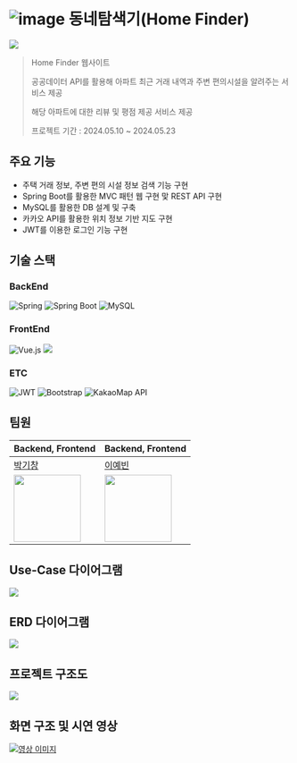 # ![image](https://github.com/gichangee/Home-Finder/assets/93646339/8910e7d9-e409-44c5-9879-85e344f07d65) 동네탐색기(Home Finder)

![](https://imgur.com/9luF55f.png)

> Home Finder  웹사이트<br>
>
> 공공데이터 API를 활용해 아파트 최근 거래 내역과 주변 편의시설을 알려주는 서비스 제공<br>
>
> 해당 아파트에 대한 리뷰 및 평점 제공 서비스 제공<br>
>
> 프로젝트 기간 : 2024.05.10 ~ 2024.05.23

## 주요 기능
- 주택 거래 정보, 주변 편의 시설 정보 검색 기능 구현
- Spring Boot를 활용한 MVC 패턴 웹 구현 맟 REST API 구현
- MySQL를 활용한 DB 설계 및 구축
- 카카오 API를 활용한 위치 정보 기반 지도 구현
- JWT를 이용한 로그인 기능 구현

## 기술 스택
### BackEnd
  ![Spring](https://img.shields.io/badge/spring-%236DB33F.svg?style=for-the-badge&logo=spring&logoColor=white)
  ![Spring Boot](https://img.shields.io/badge/springboot-6DB33F?style=for-the-badge&logo=springboot&logoColor=white)
  ![MySQL](https://img.shields.io/badge/mysql-4479A1.svg?style=for-the-badge&logo=mysql&logoColor=white)

### FrontEnd
![Vue.js](https://img.shields.io/badge/vuejs-%2335495e.svg?style=for-the-badge&logo=vuedotjs&logoColor=%234FC08D)
<img src="https://img.shields.io/badge/vite-228be6?style=flat&logo=vite&logoColor=white"/>


### ETC
![JWT](https://img.shields.io/badge/JWT-black?style=for-the-badge&logo=JSON%20web%20tokens)
![Bootstrap](https://img.shields.io/badge/bootstrap-%238511FA.svg?style=for-the-badge&logo=bootstrap&logoColor=white)
![KakaoMap API](https://img.shields.io/badge/KakaoMap%20API-FFCD00?style=flat-square&logo=kakao&logoColor=black)

## 팀원


| Backend, Frontend | Backend, Frontend |
|----------------------------------------|---------------------------------|
|  [박기창](https://github.com/gichangee)| [이예빈](https://github.com/dpqls0356)       |
| <img src="https://avatars.githubusercontent.com/u/93646339?v=4" width="120"> | <img src="https://avatars.githubusercontent.com/u/83651122?v=4" width="120"> |

## Use-Case 다이어그램
![](https://imgur.com/Z0sq5mh.png)


## ERD 다이어그램
![](https://imgur.com/3xGl4bD.png)

## 프로젝트 구조도 
![](https://imgur.com/auIJi4F.png)

## 화면 구조 및 시연 영상

[![영상 이미지](https://imgur.com/9luF55f.png)]()
